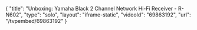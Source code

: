 {
    "title": "Unboxing: Yamaha Black 2 Channel Network Hi-Fi Receiver - R-N602",
    "type": "solo",
    "layout": "iframe-static",
    "videoId": "69863192",
    "url": "\/tvpembed\/69863192"
}
